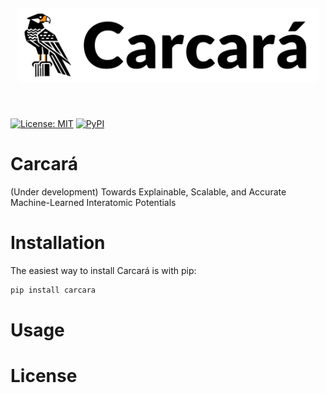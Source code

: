 <h1 align="center" style="margin-top:20px; margin-bottom:50px;">

<picture>
  <source srcset="https://raw.githubusercontent.com/leseixas/carcara/refs/heads/main/logo/logo_dark.png" media="(prefers-color-scheme: dark)">
  <source srcset="https://raw.githubusercontent.com/leseixas/carcara/refs/heads/main/logo/logo_light.png" media="(prefers-color-scheme: light)">
  <img src="https://raw.githubusercontent.com/leseixas/carcara/refs/heads/main/logo/logo_light.png" style="height: 120px" alt="Carcará logo">
</picture>
</h1> 

[![License: MIT](https://img.shields.io/github/license/leseixas/carcara?color=green&style=for-the-badge)](LICENSE)    [![PyPI](https://img.shields.io/pypi/v/carcara?color=red&style=for-the-badge)](https://pypi.org/project/carcara/)

# Carcará

(Under development) Towards Explainable, Scalable, and Accurate Machine-Learned Interatomic Potentials

# Installation

The easiest way to install Carcará is with pip:

```python
pip install carcara
```

# Usage

# License




